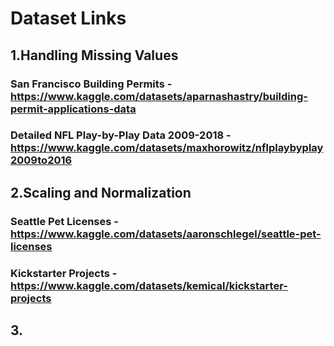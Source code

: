 # Dataset Links

## 1.Handling Missing Values
### San Francisco Building Permits - https://www.kaggle.com/datasets/aparnashastry/building-permit-applications-data
### Detailed NFL Play-by-Play Data 2009-2018 - https://www.kaggle.com/datasets/maxhorowitz/nflplaybyplay2009to2016

## 2.Scaling and Normalization
### Seattle Pet Licenses - https://www.kaggle.com/datasets/aaronschlegel/seattle-pet-licenses
### Kickstarter Projects - https://www.kaggle.com/datasets/kemical/kickstarter-projects

## 3.